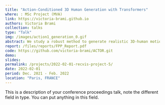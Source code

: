 ```yaml
---
title: "Action-Conditioned 3D Human Generation with Transformers"
where: : MSc Project (MVA)
link: https://victoria-brami.github.io
authors: Victoria Brami
collection: talks
type: "Talk"
img: /images/action1_generation_0.gif
abstract: We study a robust method to generate realistic 3D-human motions which relies on the training of a Variational Auto-Encoder. We intent to improve the proposed model through the use of PARE, another pose inference model. We show that exploiting PARE renders better synthetic motions on NTU RGB dataset. We then test the model on more challenging motions like gymnastic floor and beam exercises on a hand-made dataset built from FineGym.
report: /files/reports/FPP_Report.pdf
code: https://github.com/victoria-brami/ACTOR.git
demo:
slides: 
permalink: /projects/2022-02-01-recvis-project-5/
date: 2022-02-01
period: Dec. 2021 - Feb. 2022
location: "Paris, FRANCE"
---
```


This is a description of your conference proceedings talk, note the different field in type. You can put anything in this field.

